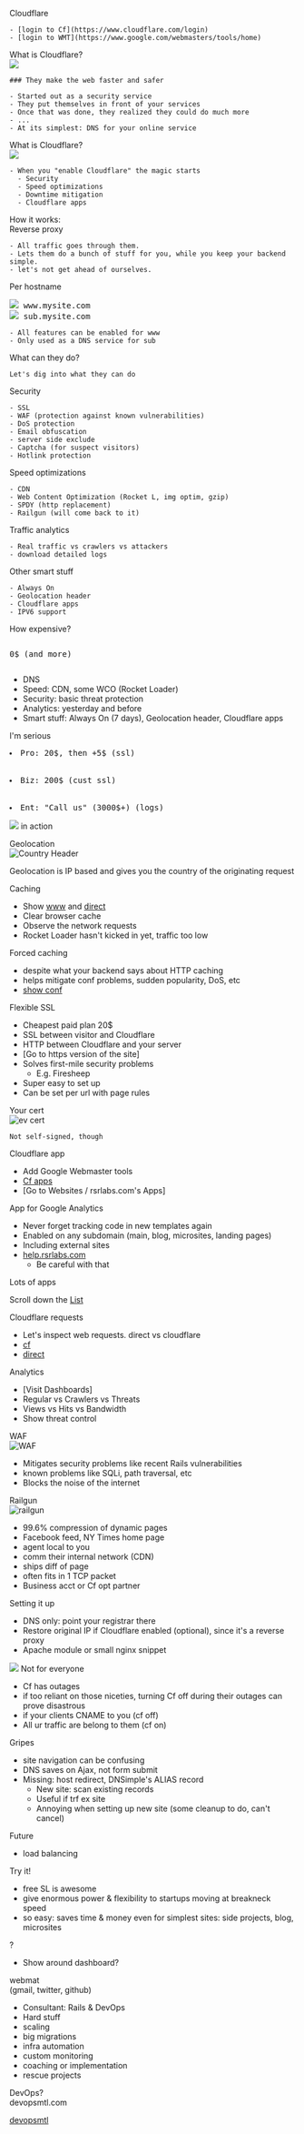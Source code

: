 Cloudflare

    - [login to Cf](https://www.cloudflare.com/login)
    - [login to WMT](https://www.google.com/webmasters/tools/home)


What is Cloudflare?<br>
<span class="cloud off"><img src="cf-off.png"/></span>

    ### They make the web faster and safer

    - Started out as a security service
    - They put themselves in front of your services
    - Once that was done, they realized they could do much more
    - ...
    - At its simplest: DNS for your online service

What is Cloudflare?<br>
<span class="cloud on"><img src="cf-on.png"/></span>

    - When you "enable Cloudflare" the magic starts
      - Security
      - Speed optimizations
      - Downtime mitigation
      - Cloudflare apps

How it works:<br>
Reverse proxy

    - All traffic goes through them.
    - Lets them do a bunch of stuff for you, while you keep your backend simple.
    - let's not get ahead of ourselves.

Per hostname

<pre><span class="cloud on"><img src="cf-on.png"/></span> www.mysite.com
<span class="cloud off"><img src="cf-off.png"/></span> sub.mysite.com</pre>

    - All features can be enabled for www
    - Only used as a DNS service for sub

What can they do?

    Let's dig into what they can do

Security

    - SSL
    - WAF (protection against known vulnerabilities)
    - DoS protection
    - Email obfuscation
    - server side exclude
    - Captcha (for suspect visitors)
    - Hotlink protection

Speed optimizations

    - CDN
    - Web Content Optimization (Rocket L, img optim, gzip)
    - SPDY (http replacement)
    - Railgun (will come back to it)

Traffic analytics
<!-- <br>
![analytics](analytics.png)-->

    - Real traffic vs crawlers vs attackers
    - download detailed logs

Other smart stuff

    - Always On
    - Geolocation header
    - Cloudflare apps
    - IPV6 support

How expensive?<br>
<pre><p class="center">0$ (and more)<p></pre>

  - DNS
  - Speed: CDN, some WCO (Rocket Loader)
  - Security: basic threat protection
  - Analytics: yesterday and before
  - Smart stuff: Always On (7 days), Geolocation header, Cloudflare apps

I'm serious

  <pre><li>Pro: 20$, then +5$ (ssl)</li>
  <li>Biz: 200$ (cust ssl)</li>
  <li>Ent: "Call us" (3000$+) (logs)</li></pre>

<span class="cloud on"><img src="cf-on.png"/></span> in action


Geolocation<br>
![Country Header](country-header.png)

  Geolocation is IP based and gives you the country of the originating request

Caching

  - Show [www](www.rsrlabs.com) and [direct](direct.rsrlabs.com)
  - Clear browser cache
  - Observe the network requests
  - Rocket Loader hasn't kicked in yet, traffic too low

Forced caching

  - despite what your backend says about HTTP caching
  - helps mitigate conf problems, sudden popularity, DoS, etc
  - [show conf](https://www.cloudflare.com/page-rules?z=rsrlabs.com)

Flexible SSL

  - Cheapest paid plan 20$
  - SSL between visitor and Cloudflare
  - HTTP between Cloudflare and your server
  - [Go to https version of the site]
  - Solves first-mile security problems
    - E.g. Firesheep
  - Super easy to set up
  - Can be set per url with page rules

Your cert<br>
![ev cert](ssl-ev.png)

    Not self-signed, though

Cloudflare app

  - Add Google Webmaster tools
  - [Cf apps](https://www.cloudflare.com/cloudflare-apps?z=rsrlabs.com)
  - [Go to Websites / rsrlabs.com's Apps]

App for Google Analytics

  - Never forget tracking code in new templates again
  - Enabled on any subdomain (main, blog, microsites, landing pages)
  - Including external sites
  - [help.rsrlabs.com](http://help.rsrlabs.com)
      - Be careful with that

Lots of apps

  Scroll down the [List](https://www.cloudflare.com/cloudflare-apps?z=rsrlabs.com)

Cloudflare requests

  - Let's inspect web requests. direct vs cloudflare
  - [cf](http://www.rsrlabs.com/headers)
  - [direct](http://direct.rsrlabs.com/headers)

Analytics

  - [Visit Dashboards]
  - Regular vs Crawlers vs Threats
  - Views vs Hits vs Bandwidth
  - Show threat control

WAF<br>
![WAF](waf.png)

  - Mitigates security problems like recent Rails vulnerabilities
  - known problems like SQLi, path traversal, etc
  - Blocks the noise of the internet

Railgun<br>
![railgun](railgun.png)

  - 99.6% compression of dynamic pages
  - Facebook feed, NY Times home page
  - agent local to you
  - comm their internal network (CDN)
  - ships diff of page
  - often fits in 1 TCP packet
  - Business acct or Cf opt partner

Setting it up

  - DNS only: point your registrar there
  - Restore original IP if Cloudflare enabled (optional), since it's a reverse proxy
  - Apache module or small nginx snippet

<span class="cloud off"><img src="cf-off.png"/></span> Not for everyone

  - Cf has outages
  - if too reliant on those niceties, turning Cf off during their outages can prove disastrous
  - if your clients CNAME to you (cf off)
  - All ur traffic are belong to them (cf on)

Gripes

  - site navigation can be confusing
  - DNS saves on Ajax, not form submit
  - Missing: host redirect, DNSimple's ALIAS record
    - New site: scan existing records
    - Useful if trf ex site
    - Annoying when setting up new site (some cleanup to do, can't cancel)

Future

  - load balancing

Try it!

  - free SL is awesome
  - give enormous power & flexibility to startups moving at breakneck speed
  - so easy: saves time & money even for simplest sites: side projects, blog, microsites

?

 - Show around dashboard?

webmat<br>
(gmail, twitter, github)

  - Consultant: Rails & DevOps
  - Hard stuff
  - scaling
  - big migrations
  - infra automation
  - custom monitoring
  - coaching or implementation
  - rescue projects

DevOps?<br>
devopsmtl.com

  [devopsmtl](http://devopsmtl.com)
